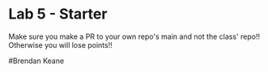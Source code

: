 # Lab 5 - Starter
Make sure you make a PR to your own repo's main and not the class' repo!! Otherwise you will lose points!!

#Brendan Keane
